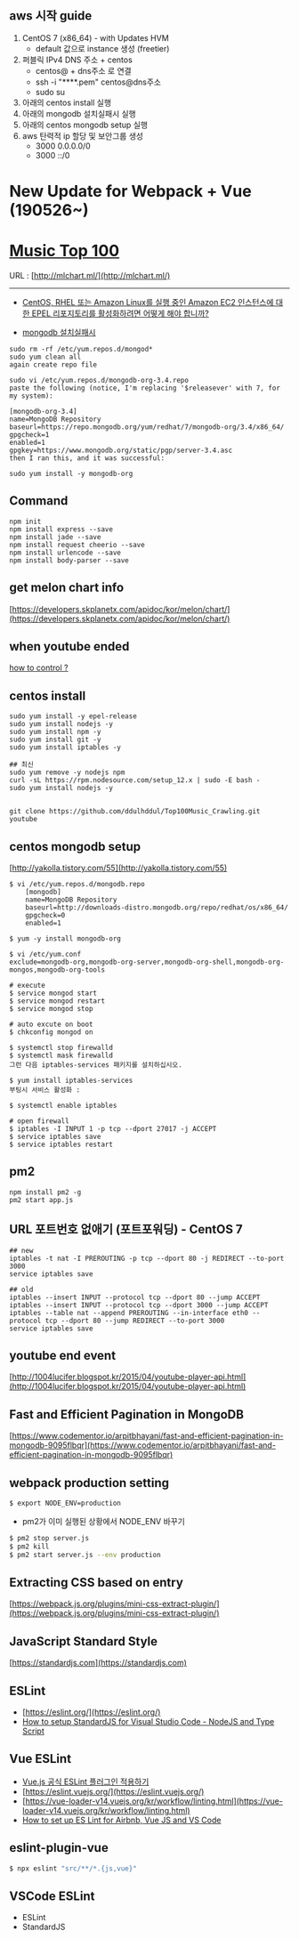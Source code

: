 ## aws 시작 guide
1. CentOS 7 (x86_64) - with Updates HVM
    - default 값으로 instance 생성 (freetier)
2. 퍼블릭 IPv4 DNS 주소 + centos
    - centos@ + dns주소 로 연결
    - ssh -i "****.pem" centos@dns주소
    - sudo su
3. 아래의 centos install 실행
4. 아래의 mongodb 설치실패시 실행
5. 아래의 centos mongodb setup 실행
6. aws 탄력적 ip 할당 및 보안그룹 생성
    - 3000 0.0.0.0/0
    - 3000 ::/0

# New Update for Webpack + Vue (190526~)



# [Music Top 100](http://mlchart.ml/)
URL : [http://mlchart.ml/](http://mlchart.ml/)

---

- [CentOS, RHEL 또는 Amazon Linux를 실행 중인 Amazon EC2 인스턴스에 대한 EPEL 리포지토리를 활성화하려면 어떻게 해야 합니까?](https://aws.amazon.com/ko/premiumsupport/knowledge-center/ec2-enable-epel/)


- [mongodb 설치실패시](https://unix.stackexchange.com/questions/369620/centos-7-yum-wont-install-mongodb)
```
sudo rm -rf /etc/yum.repos.d/mongod*
sudo yum clean all
again create repo file

sudo vi /etc/yum.repos.d/mongodb-org-3.4.repo
paste the following (notice, I'm replacing '$releasever' with 7, for my system):

[mongodb-org-3.4]
name=MongoDB Repository
baseurl=https://repo.mongodb.org/yum/redhat/7/mongodb-org/3.4/x86_64/
gpgcheck=1
enabled=1
gpgkey=https://www.mongodb.org/static/pgp/server-3.4.asc
then I ran this, and it was successful:

sudo yum install -y mongodb-org
```

## Command
```linux
npm init
npm install express --save
npm install jade --save
npm install request cheerio --save
npm install urlencode --save
npm install body-parser --save
```

## get melon chart info
[https://developers.skplanetx.com/apidoc/kor/melon/chart/](https://developers.skplanetx.com/apidoc/kor/melon/chart/)

## when youtube ended
[how to control ?](http://stackoverflow.com/questions/24964232/how-to-fire-function-on-embedded-youtube-iframes-end)

## centos install
```linux
sudo yum install -y epel-release
sudo yum install nodejs -y
sudo yum install npm -y
sudo yum install git -y
sudo yum install iptables -y

## 최신
sudo yum remove -y nodejs npm
curl -sL https://rpm.nodesource.com/setup_12.x | sudo -E bash -
sudo yum install nodejs -y


git clone https://github.com/ddulhddul/Top100Music_Crawling.git youtube
```

## centos mongodb setup
[http://yakolla.tistory.com/55](http://yakolla.tistory.com/55)

```linux
$ vi /etc/yum.repos.d/mongodb.repo
    [mongodb]
    name=MongoDB Repository
    baseurl=http://downloads-distro.mongodb.org/repo/redhat/os/x86_64/
    gpgcheck=0
    enabled=1

$ yum -y install mongodb-org

$ vi /etc/yum.conf
exclude=mongodb-org,mongodb-org-server,mongodb-org-shell,mongodb-org-mongos,mongodb-org-tools

# execute
$ service mongod start
$ service mongod restart
$ service mongod stop
 
# auto excute on boot
$ chkconfig mongod on

$ systemctl stop firewalld
$ systemctl mask firewalld
그런 다음 iptables-services 패키지를 설치하십시오.

$ yum install iptables-services
부팅시 서비스 활성화 :

$ systemctl enable iptables

# open firewall
$ iptables -I INPUT 1 -p tcp --dport 27017 -j ACCEPT
$ service iptables save
$ service iptables restart
```

## pm2
```linux
npm install pm2 -g
pm2 start app.js
```

## URL 포트번호 없애기 (포트포워딩) - CentOS 7
```linux
## new
iptables -t nat -I PREROUTING -p tcp --dport 80 -j REDIRECT --to-port 3000 
service iptables save
```
```linux
## old
iptables --insert INPUT --protocol tcp --dport 80 --jump ACCEPT
iptables --insert INPUT --protocol tcp --dport 3000 --jump ACCEPT
iptables --table nat --append PREROUTING --in-interface eth0 --protocol tcp --dport 80 --jump REDIRECT --to-port 3000
service iptables save
```


## youtube end event
[http://1004lucifer.blogspot.kr/2015/04/youtube-player-api.html](http://1004lucifer.blogspot.kr/2015/04/youtube-player-api.html)

## Fast and Efficient Pagination in MongoDB
[https://www.codementor.io/arpitbhayani/fast-and-efficient-pagination-in-mongodb-9095flbqr](https://www.codementor.io/arpitbhayani/fast-and-efficient-pagination-in-mongodb-9095flbqr)

## webpack production setting
```bash
$ export NODE_ENV=production
```
- pm2가 이미 실행된 상황에서 NODE_ENV 바꾸기
```bash
$ pm2 stop server.js
$ pm2 kill
$ pm2 start server.js --env production
```

## Extracting CSS based on entry
[https://webpack.js.org/plugins/mini-css-extract-plugin/](https://webpack.js.org/plugins/mini-css-extract-plugin/)

## JavaScript Standard Style
[https://standardjs.com](https://standardjs.com)

## ESLint
- [https://eslint.org/](https://eslint.org/)
- [How to setup StandardJS for Visual Studio Code - NodeJS and Type Script](https://minimaldevelop.blog/2017/05/05/how-to-setup-standardjs-for-visual-studio-code-nodejs-and-typescript/)

## Vue ESLint
- [Vue.js 공식 ESLint 플러그인 적용하기](https://medium.com/@changjoopark/vue-js-공식-eslint-플러그인-적용하기-3457ac648b05)
- [https://eslint.vuejs.org/](https://eslint.vuejs.org/)
- [https://vue-loader-v14.vuejs.org/kr/workflow/linting.html](https://vue-loader-v14.vuejs.org/kr/workflow/linting.html)
- [How to set up ES Lint for Airbnb, Vue JS and VS Code](https://medium.com/@agm1984/how-to-set-up-es-lint-for-airbnb-vue-js-and-vs-code-a5ef5ac671e8)

## eslint-plugin-vue
```bash
$ npx eslint "src/**/*.{js,vue}"
```

## VSCode ESLint
- ESLint
- StandardJS
